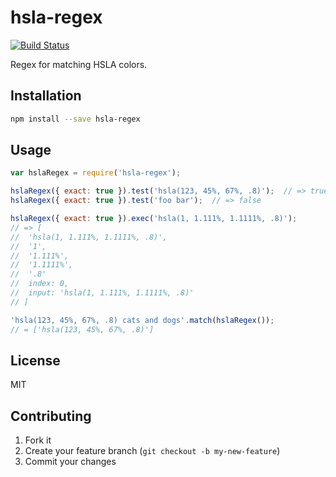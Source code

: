 # hsla-regex

[![Build Status](https://secure.travis-ci.org/regexps/hsla-regex.png?branch=master)](https://travis-ci.org/regexps/hsla-regex)

Regex for matching HSLA colors.

## Installation

```bash
npm install --save hsla-regex
```

## Usage

```javascript
var hslaRegex = require('hsla-regex');

hslaRegex({ exact: true }).test('hsla(123, 45%, 67%, .8)');  // => true
hslaRegex({ exact: true }).test('foo bar');  // => false

hslaRegex({ exact: true }).exec('hsla(1, 1.111%, 1.1111%, .8)');
// => [
//  'hsla(1, 1.111%, 1.1111%, .8)',
//  '1',
//  '1.111%',
//  '1.1111%',
//  '.8'
//  index: 0,
//  input: 'hsla(1, 1.111%, 1.1111%, .8)'
// ]

'hsla(123, 45%, 67%, .8) cats and dogs'.match(hslaRegex());
// = ['hsla(123, 45%, 67%, .8)']
```

## License

MIT

## Contributing

1. Fork it
2. Create your feature branch (`git checkout -b my-new-feature`)
3. Commit your changes